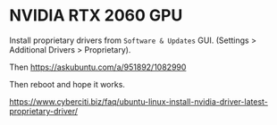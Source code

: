 # NVIDIA RTX 2060 GPU

Install proprietary drivers from `Software & Updates` GUI. (Settings > Additional Drivers > Proprietary).

Then https://askubuntu.com/a/951892/1082990

Then reboot and hope it works.


https://www.cyberciti.biz/faq/ubuntu-linux-install-nvidia-driver-latest-proprietary-driver/
